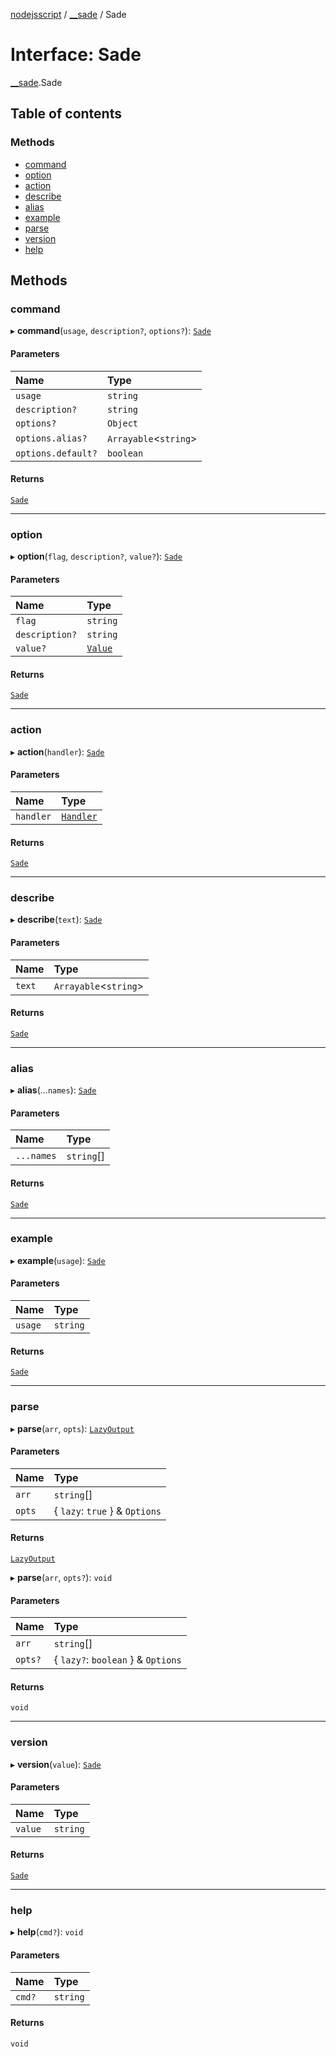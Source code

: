 [nodejsscript](../README.md) / [\_\_sade](../modules/_sade.md) / Sade

# Interface: Sade

[__sade](../modules/_sade.md).Sade

## Table of contents

### Methods

- [command](sade.Sade.md#command)
- [option](sade.Sade.md#option)
- [action](sade.Sade.md#action)
- [describe](sade.Sade.md#describe)
- [alias](sade.Sade.md#alias)
- [example](sade.Sade.md#example)
- [parse](sade.Sade.md#parse)
- [version](sade.Sade.md#version)
- [help](sade.Sade.md#help)

## Methods

### command

▸ **command**(`usage`, `description?`, `options?`): [`Sade`](sade.Sade.md)

#### Parameters

| Name | Type |
| :------ | :------ |
| `usage` | `string` |
| `description?` | `string` |
| `options?` | `Object` |
| `options.alias?` | `Arrayable`<`string`\> |
| `options.default?` | `boolean` |

#### Returns

[`Sade`](sade.Sade.md)

___

### option

▸ **option**(`flag`, `description?`, `value?`): [`Sade`](sade.Sade.md)

#### Parameters

| Name | Type |
| :------ | :------ |
| `flag` | `string` |
| `description?` | `string` |
| `value?` | [`Value`](../modules/_sade.md#value) |

#### Returns

[`Sade`](sade.Sade.md)

___

### action

▸ **action**(`handler`): [`Sade`](sade.Sade.md)

#### Parameters

| Name | Type |
| :------ | :------ |
| `handler` | [`Handler`](../modules/_sade.md#handler) |

#### Returns

[`Sade`](sade.Sade.md)

___

### describe

▸ **describe**(`text`): [`Sade`](sade.Sade.md)

#### Parameters

| Name | Type |
| :------ | :------ |
| `text` | `Arrayable`<`string`\> |

#### Returns

[`Sade`](sade.Sade.md)

___

### alias

▸ **alias**(...`names`): [`Sade`](sade.Sade.md)

#### Parameters

| Name | Type |
| :------ | :------ |
| `...names` | `string`[] |

#### Returns

[`Sade`](sade.Sade.md)

___

### example

▸ **example**(`usage`): [`Sade`](sade.Sade.md)

#### Parameters

| Name | Type |
| :------ | :------ |
| `usage` | `string` |

#### Returns

[`Sade`](sade.Sade.md)

___

### parse

▸ **parse**(`arr`, `opts`): [`LazyOutput`](sade.LazyOutput.md)

#### Parameters

| Name | Type |
| :------ | :------ |
| `arr` | `string`[] |
| `opts` | { `lazy`: ``true``  } & `Options` |

#### Returns

[`LazyOutput`](sade.LazyOutput.md)

▸ **parse**(`arr`, `opts?`): `void`

#### Parameters

| Name | Type |
| :------ | :------ |
| `arr` | `string`[] |
| `opts?` | { `lazy?`: `boolean`  } & `Options` |

#### Returns

`void`

___

### version

▸ **version**(`value`): [`Sade`](sade.Sade.md)

#### Parameters

| Name | Type |
| :------ | :------ |
| `value` | `string` |

#### Returns

[`Sade`](sade.Sade.md)

___

### help

▸ **help**(`cmd?`): `void`

#### Parameters

| Name | Type |
| :------ | :------ |
| `cmd?` | `string` |

#### Returns

`void`
